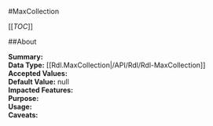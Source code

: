 #MaxCollection

[[_TOC_]]

##About

**Summary:**   
**Data Type:** [[Rdl.MaxCollection|/API/Rdl/Rdl-MaxCollection]]  
**Accepted Values:**   
**Default Value:** null  
**Impacted Features:**   
**Purpose:**   
**Usage:**   
**Caveats:**   

